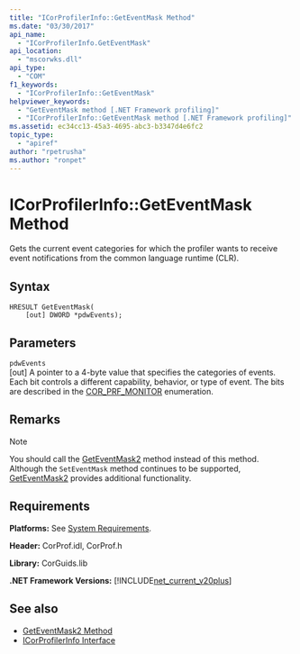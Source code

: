```yaml
---
title: "ICorProfilerInfo::GetEventMask Method"
ms.date: "03/30/2017"
api_name: 
  - "ICorProfilerInfo.GetEventMask"
api_location: 
  - "mscorwks.dll"
api_type: 
  - "COM"
f1_keywords: 
  - "ICorProfilerInfo::GetEventMask"
helpviewer_keywords: 
  - "GetEventMask method [.NET Framework profiling]"
  - "ICorProfilerInfo::GetEventMask method [.NET Framework profiling]"
ms.assetid: ec34cc13-45a3-4695-abc3-b3347d4e6fc2
topic_type: 
  - "apiref"
author: "rpetrusha"
ms.author: "ronpet"
---
```

# ICorProfilerInfo::GetEventMask Method
Gets the current event categories for which the profiler wants to receive event notifications from the common language runtime (CLR).  
  
## Syntax  
  
```  
HRESULT GetEventMask(  
    [out] DWORD *pdwEvents);  
```  
  
## Parameters  
 `pdwEvents`  
 [out] A pointer to a 4-byte value that specifies the categories of events. Each bit controls a different capability, behavior, or type of event. The bits are described in the [COR_PRF_MONITOR](../../../../docs/framework/unmanaged-api/profiling/cor-prf-monitor-enumeration.md) enumeration.  
  
## Remarks  
  
> [!NOTE]
>  You should call the [GetEventMask2](../../../../docs/framework/unmanaged-api/profiling/icorprofilerinfo5-geteventmask2-method.md) method instead of this method. Although the `SetEventMask` method continues to be supported, [GetEventMask2](../../../../docs/framework/unmanaged-api/profiling/icorprofilerinfo5-geteventmask2-method.md) provides additional functionality.  
  
## Requirements  
 **Platforms:** See [System Requirements](../../../../docs/framework/get-started/system-requirements.md).  
  
 **Header:** CorProf.idl, CorProf.h  
  
 **Library:** CorGuids.lib  
  
 **.NET Framework Versions:** [!INCLUDE[net_current_v20plus](../../../../includes/net-current-v20plus-md.md)]  
  
## See also
- [GetEventMask2 Method](../../../../docs/framework/unmanaged-api/profiling/icorprofilerinfo5-geteventmask2-method.md)
- [ICorProfilerInfo Interface](../../../../docs/framework/unmanaged-api/profiling/icorprofilerinfo-interface.md)
